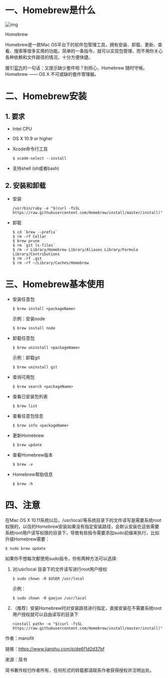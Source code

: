 # 一、Homebrew是什么



![img](https:////upload-images.jianshu.io/upload_images/701177-a36f726a13e92779.jpg?imageMogr2/auto-orient/strip%7CimageView2/2/w/814/format/webp)

Homebrew

Homebrew是一款Mac OS平台下的软件包管理工具，拥有安装、卸载、更新、查看、搜索等很多实用的功能。简单的一条指令，就可以实现包管理，而不用你关心各种依赖和文件路径的情况，十分方便快捷。

援引[官方](https://link.jianshu.com?t=http%3A%2F%2Fbrew.sh%2F)的一句话：又提示缺少套件啦？别担心，Homebrew 随时守候。Homebrew —— OS X 不可或缺的套件管理器。

# 二、Homebrew安装

## 1. 要求

- Intel CPU

- OS X 10.9 or higher

- Xcode命令行工具

  ```
  $ xcode-select --install
  ```

- 支持shell (sh或者bash)

## 2. 安装和卸载

- 安装

  ```
  /usr/bin/ruby -e "$(curl -fsSL https://raw.githubusercontent.com/Homebrew/install/master/install)"
  ```

- 卸载

  ```
  $ cd `brew --prefix`
  $ rm -rf Cellar
  $ brew prune
  $ rm `git ls-files`
  $ rm -r Library/Homebrew Library/Aliases Library/Formula Library/Contributions
  $ rm -rf .git
  $ rm -rf ~/Library/Caches/Homebrew
  ```

# 三、Homebrew基本使用

- 安装任意包

  ```
  $ brew install <packageName>
  ```

  示例：安装node

  ```
  $ brew install node
  ```

- 卸载任意包

  ```
  $ brew uninstall <packageName>
  ```

  示例：卸载git

  ```
  $ brew uninstall git
  ```

- 查询可用包

  ```
  $ brew search <packageName>
  ```

- 查看已安装包列表

  ```
  $ brew list
  ```

- 查看任意包信息

  ```
  $ brew info <packageName>
  ```

- 更新Homebrew

  ```
  $ brew update
  ```

- 查看Homebrew版本

  ```
  $ brew -v
  ```

- Homebrew帮助信息

  ```
  $ brew -h
  ```

# 四、注意

在Mac OS X 10.11系统以后，/usr/local/等系统目录下的文件读写是需要系统root权限的，以往的Homebrew安装如果没有指定安装路径，会默认安装在这些需要系统root用户读写权限的目录下，导致有些指令需要添加sudo前缀来执行，比如升级Homebrew需要：

```
$ sudo brew update
```

如果你不想每次都使用sudo指令，你有两种方法可以选择:

1. 对/usr/local 目录下的文件读写进行root用户授权

   ```
   $ sudo chown -R $USER /usr/local
   ```

   示例：

   ```
   $ sudo chown -R gaojun /usr/local
   ```

2. （推荐）安装Homebrew时对安装路径进行指定，直接安装在不需要系统root用户授权就可以自由读写的目录下

   ```
   <install path> -e "$(curl -fsSL https://raw.githubusercontent.com/Homebrew/install/master/install)"
   ```



作者：manofit

链接：https://www.jianshu.com/p/de6f1d2d37bf

來源：简书

简书著作权归作者所有，任何形式的转载都请联系作者获得授权并注明出处。